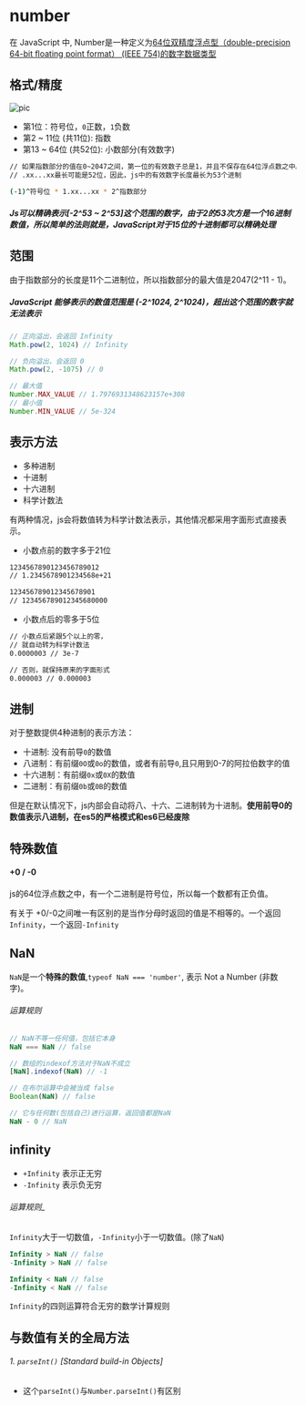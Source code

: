 # number

在 JavaScript 中, Number是一种定义为[64位双精度浮点型（double-precision 64-bit floating point format） (IEEE 754)的数字数据类型](https://en.wikipedia.org/wiki/Double-precision_floating-point_format)

## 格式/精度

![pic](https://tva1.sinaimg.cn/large/006tNbRwly1gb0pqdx0adj30gi02ogld.jpg)

* 第1位：符号位，`0`正数，`1`负数
* 第2 ~ 11位 (共11位): 指数
* 第13 ~ 64位 (共52位): 小数部分(有效数字)

```sh
// 如果指数部分的值在0~2047之间，第一位的有效数子总是1，并且不保存在64位浮点数之中。
// .xx...xx最长可能是52位，因此，js中的有效数字长度最长为53个进制

(-1)^符号位 * 1.xx...xx * 2^指数部分
```

##### Js可以精确表示[-2^53 ~ 2^53]这个范围的数字，由于2的53次方是一个16进制数值，所以简单的法则就是，JavaScript对于15位的十进制都可以精确处理

## 范围

由于指数部分的长度是11个二进制位，所以指数部分的最大值是2047(2^11 - 1)。

##### JavaScript 能够表示的数值范围是 (-2^1024, 2^1024)，超出这个范围的数字就无法表示

```js
// 正向溢出，会返回 Infinity
Math.pow(2, 1024) // Infinity

// 负向溢出，会返回 0
Math.pow(2, -1075) // 0

// 最大值
Number.MAX_VALUE // 1.7976931348623157e+308
// 最小值
Number.MIN_VALUE // 5e-324
```

## 表示方法

* 多种进制
* 十进制
* 十六进制
* 科学计数法

有两种情况，js会将数值转为科学计数法表示，其他情况都采用字面形式直接表示。

* 小数点前的数字多于21位

```sh
1234567890123456789012
// 1.2345678901234568e+21

123456789012345678901
// 123456789012345680000
```

* 小数点后的零多于5位

```sh
// 小数点后紧跟5个以上的零，
// 就自动转为科学计数法
0.0000003 // 3e-7

// 否则，就保持原来的字面形式
0.000003 // 0.000003
```

## 进制

对于整数提供4种进制的表示方法：

* 十进制: 没有前导`0`的数值
* 八进制：有前缀`0O`或`0o`的数值，或者有前导`0`,且只用到0-7的阿拉伯数字的值
* 十六进制：有前缀`0x`或`0X`的数值
* 二进制：有前缀`0b`或`0B`的数值

但是在默认情况下，js内部会自动将八、十六、二进制转为十进制。**使用前导0的数值表示八进制，在es5的严格模式和es6已经废除**

## 特殊数值

#### +0 / -0

js的64位浮点数之中，有一个二进制是符号位，所以每一个数都有正负值。

有关于 +0/-0之间唯一有区别的是当作分母时返回的值是不相等的。一个返回`Infinity`，一个返回`-Infinity`

## NaN

`NaN`是一个**特殊的数值**,`typeof NaN === 'number'`, 表示 Not a Number (非数字)。

###### 运算规则

```js
// NaN不等一任何值，包括它本身
NaN === NaN // false

// 数组的indexof方法对于NaN不成立
[NaN].indexof(NaN) // -1

// 在布尔运算中会被当成 false
Boolean(NaN) // false

// 它与任何数(包括自己)进行运算，返回值都是NaN
NaN - 0 // NaN
```

## infinity

* `+Infinity` 表示正无穷
* `-Infinity` 表示负无穷

###### 运算规则_

`Infinity`大于一切数值，`-Infinity`小于一切数值。(除了`NaN`)

```js
Infinity > NaN // false
-Infinity > NaN // false

Infinity < NaN // false
-Infinity < NaN // false
```

`Infinity`的四则运算符合无穷的数学计算规则

## 与数值有关的全局方法

###### 1. `parseInt()` [Standard build-in Objects]

* 这个`parseInt()`与`Number.parseInt()`有区别
